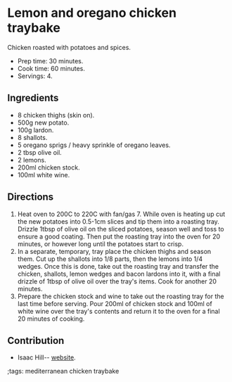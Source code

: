 # Lemon and oregano chicken traybake

Chicken roasted with potatoes and spices.

- Prep time: 30 minutes.
- Cook time: 60 minutes.
- Servings: 4.

## Ingredients

- 8 chicken thighs (skin on).
- 500g new potato.
- 100g lardon.
- 8 shallots.
- 5 oregano sprigs / heavy sprinkle of oregano leaves.
- 2 tbsp olive oil.
- 2 lemons.
- 200ml chicken stock.
- 100ml white wine.

## Directions

1. Heat oven to 200C to 220C with fan/gas 7. While oven is heating up cut the
   new potatoes into 0.5-1cm slices and tip them into a roasting tray.  Drizzle
   1tbsp of olive oil on the sliced potatoes, season well and toss to ensure a
   good coating. Then put the roasting tray into the oven for 20 minutes, or
   however long until the potatoes start to crisp.
2. In a separate, temporary, tray place the chicken thighs and season them. Cut
   up the shallots into 1/8 parts, then the lemons into 1/4 wedges. Once this is
   done, take out the roasting tray and transfer the chicken, shallots, lemon
   wedges and bacon lardons into it, with a final drizzle of 1tbsp of olive oil
   over the tray's items. Cook for another 20 minutes.
3. Prepare the chicken stock and wine to take out the roasting tray for the last
   time before serving. Pour 200ml of chicken stock and 100ml of white wine over
   the tray's contents and return it to the oven for a final 20 minutes of
   cooking.

## Contribution

- Isaac Hill-- [website](https://isaachill.co.uk).

;tags: mediterranean chicken traybake
